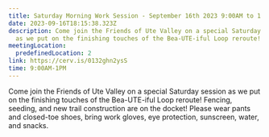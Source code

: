 ```yaml
---
title: Saturday Morning Work Session - September 16th 2023 9:00AM to 1:00PM
date: 2023-09-16T18:15:38.323Z
description: Come join the Friends of Ute Valley on a special Saturday session
  as we put on the finishing touches of the Bea-UTE-iful Loop reroute!
meetingLocation:
  predefinedLocation: 2
link: https://cerv.is/0132ghn2ysS
time: 9:00AM-1PM
---
```


Come join the Friends of Ute Valley on a special Saturday session as we put on the finishing touches of the Bea-UTE-iful Loop reroute! Fencing, seeding, and new trail construction are on the docket! Please wear pants and closed-toe shoes, bring work gloves, eye protection, sunscreen, water, and snacks.
